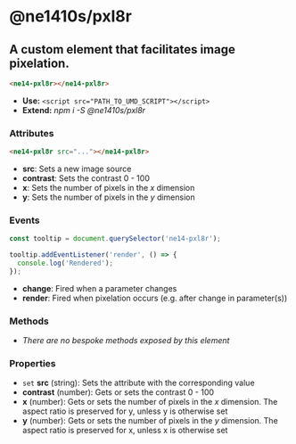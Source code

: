 # @ne1410s/pxl8r
## A custom element that facilitates image pixelation.
```html
<ne14-pxl8r></ne14-pxl8r>
```
- **Use:** `<script src="PATH_TO_UMD_SCRIPT"></script>`
- **Extend:** *npm i -S @ne1410s/pxl8r*
### Attributes
```html
<ne14-pxl8r src="..."></ne14-pxl8r>
```
- **src**: Sets a new image source
- **contrast**: Sets the contrast 0 - 100
- **x**: Sets the number of pixels in the *x* dimension
- **y**: Sets the number of pixels in the *y* dimension

### Events
```javascript
const tooltip = document.querySelector('ne14-pxl8r');

tooltip.addEventListener('render', () => {
  console.log('Rendered');
});
```
- **change**: Fired when a parameter changes
- **render**: Fired when pixelation occurs (e.g. after change in parameter(s))
### Methods
- *There are no bespoke methods exposed by this element*
### Properties
- `set` **src** (string): Sets the attribute with the corresponding value
- **contrast** (number): Gets or sets the contrast 0 - 100
- **x** (number): Gets or sets the number of pixels in the *x* dimension. The aspect ratio is preserved for y, unless y is otherwise set
- **y** (number): Gets or sets the number of pixels in the *y* dimension. The aspect ratio is preserved for x, unless x is otherwise set
